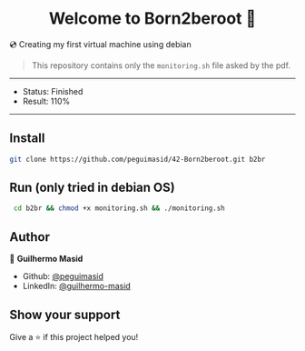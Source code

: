 <h1 align="center">Welcome to Born2beroot 👋</h1>
<p>💿 Creating my first virtual machine using debian</p>

> This repository contains only the `monitoring.sh` file asked by the pdf.

---

- Status: Finished
- Result: 110%

---

## Install

```sh
git clone https://github.com/peguimasid/42-Born2beroot.git b2br
```

## Run (only tried in debian OS)

```sh
 cd b2br && chmod +x monitoring.sh && ./monitoring.sh
```

## Author

👤 **Guilhermo Masid**

- Github: [@peguimasid](https://github.com/peguimasid)
- LinkedIn: [@guilhermo-masid](https://linkedin.com/in/guilhermo-masid-494677b8)

## Show your support

Give a ⭐️ if this project helped you!

